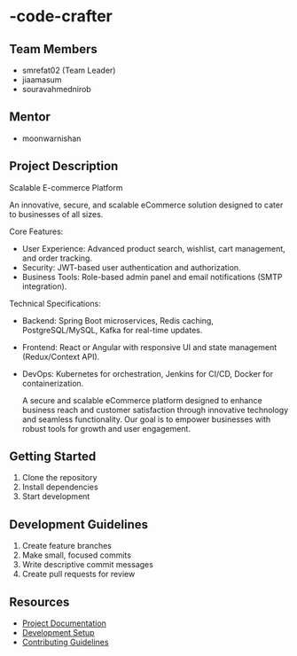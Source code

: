 # -code-crafter

## Team Members
- smrefat02 (Team Leader)
- jiaamasum
- souravahmednirob

## Mentor
- moonwarnishan

## Project Description
Scalable E-commerce Platform

An innovative, secure, and scalable eCommerce solution designed to cater to businesses of all sizes.

Core Features:

- User Experience: Advanced product search, wishlist, cart management, and order tracking.
- Security: JWT-based user authentication and authorization.
- Business Tools: Role-based admin panel and email notifications (SMTP integration).
  
Technical Specifications:

- Backend: Spring Boot microservices, Redis caching, PostgreSQL/MySQL, Kafka for real-time updates.
- Frontend: React or Angular with responsive UI and state management (Redux/Context API).
- DevOps: Kubernetes for orchestration, Jenkins for CI/CD, Docker for containerization.

  A secure and scalable eCommerce platform designed to enhance business reach and customer satisfaction through innovative technology and seamless functionality. Our goal is to empower businesses with robust tools for growth and user engagement.

## Getting Started
1. Clone the repository
2. Install dependencies
3. Start development

## Development Guidelines
1. Create feature branches
2. Make small, focused commits
3. Write descriptive commit messages
4. Create pull requests for review

## Resources
- [Project Documentation](docs/)
- [Development Setup](docs/setup.md)
- [Contributing Guidelines](CONTRIBUTING.md)
